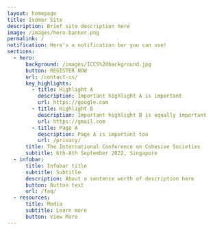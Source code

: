 ```yaml
---
layout: homepage
title: Isomer Site
description: Brief site description here
image: /images/hero-banner.png
permalink: /
notification: Here's a notification bar you can use!
sections:
  - hero:
      background: /images/ICCS%20background.jpg
      button: REGISTER NOW
      url: /contact-us/
      key_highlights:
        - title: Highlight A
          description: Important highlight A is important
          url: https://google.com
        - title: Highlight B
          description: Important highlight B is equally important
          url: https://gmail.com
        - title: Page A
          description: Page A is important too
          url: /privacy/
      title: The International Conference on Cohesive Societies
      subtitle: 6th-8th September 2022, Singapore
  - infobar:
      title: Infobar title
      subtitle: Subtitle
      description: About a sentence worth of description here
      button: Button text
      url: /faq/
  - resources:
      title: Media
      subtitle: Learn more
      button: View More
---
```

